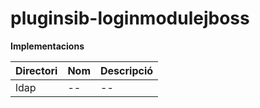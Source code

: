 # pluginsib-loginmodulejboss


**Implementacions**

Directori | Nom | Descripció
------------ | ------------- | -------------
ldap | -- | --
